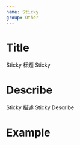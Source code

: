 ```yaml
---
name: Sticky
group: Other
---
```


# Title

Sticky 标题
Sticky

# Describe

Sticky 描述
Sticky Describe

# Example
